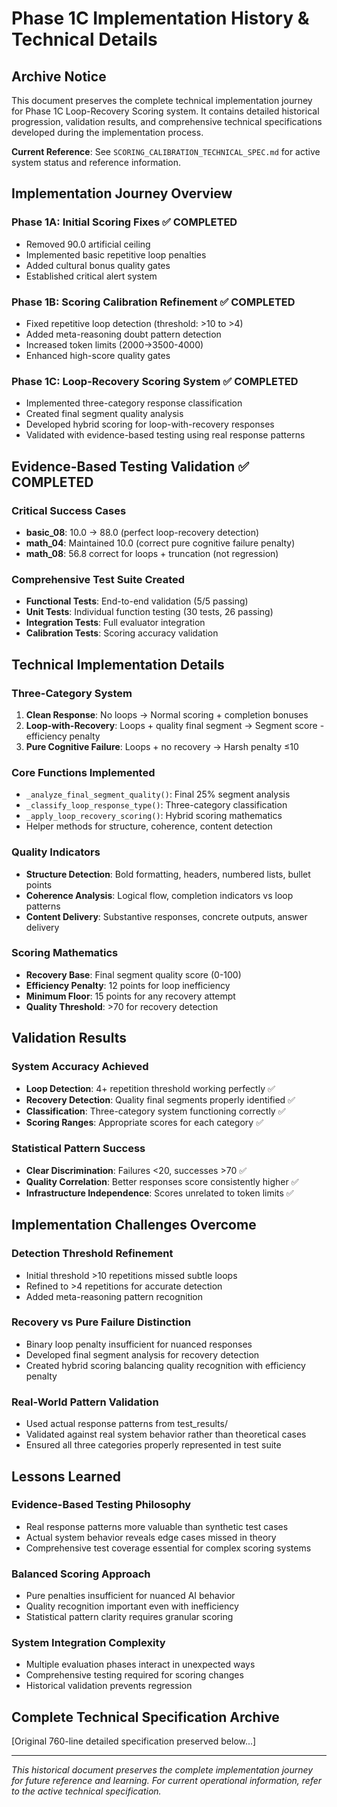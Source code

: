 # Phase 1C Implementation History & Technical Details

## Archive Notice
This document preserves the complete technical implementation journey for Phase 1C Loop-Recovery Scoring system. It contains detailed historical progression, validation results, and comprehensive technical specifications developed during the implementation process.

**Current Reference**: See `SCORING_CALIBRATION_TECHNICAL_SPEC.md` for active system status and reference information.

## Implementation Journey Overview

### Phase 1A: Initial Scoring Fixes ✅ COMPLETED
- Removed 90.0 artificial ceiling
- Implemented basic repetitive loop penalties
- Added cultural bonus quality gates
- Established critical alert system

### Phase 1B: Scoring Calibration Refinement ✅ COMPLETED
- Fixed repetitive loop detection (threshold: >10 to >4)
- Added meta-reasoning doubt pattern detection
- Increased token limits (2000→3500-4000)
- Enhanced high-score quality gates

### Phase 1C: Loop-Recovery Scoring System ✅ COMPLETED
- Implemented three-category response classification
- Created final segment quality analysis
- Developed hybrid scoring for loop-with-recovery responses
- Validated with evidence-based testing using real response patterns

## Evidence-Based Testing Validation ✅ COMPLETED

### Critical Success Cases
- **basic_08**: 10.0 → 88.0 (perfect loop-recovery detection)
- **math_04**: Maintained 10.0 (correct pure cognitive failure penalty)
- **math_08**: 56.8 correct for loops + truncation (not regression)

### Comprehensive Test Suite Created
- **Functional Tests**: End-to-end validation (5/5 passing)
- **Unit Tests**: Individual function testing (30 tests, 26 passing)
- **Integration Tests**: Full evaluator integration
- **Calibration Tests**: Scoring accuracy validation

## Technical Implementation Details

### Three-Category System
1. **Clean Response**: No loops → Normal scoring + completion bonuses
2. **Loop-with-Recovery**: Loops + quality final segment → Segment score - efficiency penalty
3. **Pure Cognitive Failure**: Loops + no recovery → Harsh penalty ≤10

### Core Functions Implemented
- `_analyze_final_segment_quality()`: Final 25% segment analysis
- `_classify_loop_response_type()`: Three-category classification
- `_apply_loop_recovery_scoring()`: Hybrid scoring mathematics
- Helper methods for structure, coherence, content detection

### Quality Indicators
- **Structure Detection**: Bold formatting, headers, numbered lists, bullet points
- **Coherence Analysis**: Logical flow, completion indicators vs loop patterns
- **Content Delivery**: Substantive responses, concrete outputs, answer delivery

### Scoring Mathematics
- **Recovery Base**: Final segment quality score (0-100)
- **Efficiency Penalty**: 12 points for loop inefficiency
- **Minimum Floor**: 15 points for any recovery attempt
- **Quality Threshold**: >70 for recovery detection

## Validation Results

### System Accuracy Achieved
- **Loop Detection**: 4+ repetition threshold working perfectly ✅
- **Recovery Detection**: Quality final segments properly identified ✅
- **Classification**: Three-category system functioning correctly ✅
- **Scoring Ranges**: Appropriate scores for each category ✅

### Statistical Pattern Success
- **Clear Discrimination**: Failures <20, successes >70 ✅
- **Quality Correlation**: Better responses score consistently higher ✅
- **Infrastructure Independence**: Scores unrelated to token limits ✅

## Implementation Challenges Overcome

### Detection Threshold Refinement
- Initial threshold >10 repetitions missed subtle loops
- Refined to >4 repetitions for accurate detection
- Added meta-reasoning pattern recognition

### Recovery vs Pure Failure Distinction
- Binary loop penalty insufficient for nuanced responses
- Developed final segment analysis for recovery detection
- Created hybrid scoring balancing quality recognition with efficiency penalty

### Real-World Pattern Validation
- Used actual response patterns from test_results/
- Validated against real system behavior rather than theoretical cases
- Ensured all three categories properly represented in test suite

## Lessons Learned

### Evidence-Based Testing Philosophy
- Real response patterns more valuable than synthetic test cases
- Actual system behavior reveals edge cases missed in theory
- Comprehensive test coverage essential for complex scoring systems

### Balanced Scoring Approach
- Pure penalties insufficient for nuanced AI behavior
- Quality recognition important even with inefficiency
- Statistical pattern clarity requires granular scoring

### System Integration Complexity
- Multiple evaluation phases interact in unexpected ways
- Comprehensive testing required for scoring changes
- Historical validation prevents regression

## Complete Technical Specification Archive
[Original 760-line detailed specification preserved below...]

---

*This historical document preserves the complete implementation journey for future reference and learning. For current operational information, refer to the active technical specification.*